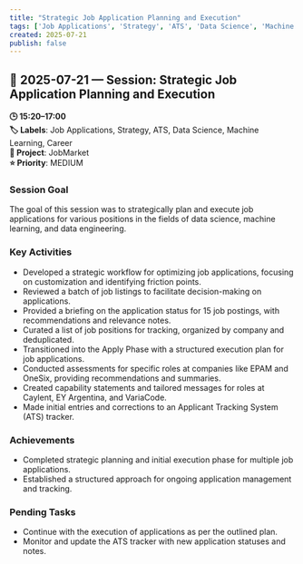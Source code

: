 ```yaml
---
title: "Strategic Job Application Planning and Execution"
tags: ['Job Applications', 'Strategy', 'ATS', 'Data Science', 'Machine Learning', 'Career']
created: 2025-07-21
publish: false
---
```


## 📅 2025-07-21 — Session: Strategic Job Application Planning and Execution

**🕒 15:20–17:00**  
**🏷️ Labels**: Job Applications, Strategy, ATS, Data Science, Machine Learning, Career  
**📂 Project**: JobMarket  
**⭐ Priority**: MEDIUM  


### Session Goal
The goal of this session was to strategically plan and execute job applications for various positions in the fields of data science, machine learning, and data engineering.

### Key Activities
- Developed a strategic workflow for optimizing job applications, focusing on customization and identifying friction points.
- Reviewed a batch of job listings to facilitate decision-making on applications.
- Provided a briefing on the application status for 15 job postings, with recommendations and relevance notes.
- Curated a list of job positions for tracking, organized by company and deduplicated.
- Transitioned into the Apply Phase with a structured execution plan for job applications.
- Conducted assessments for specific roles at companies like EPAM and OneSix, providing recommendations and summaries.
- Created capability statements and tailored messages for roles at Caylent, EY Argentina, and VariaCode.
- Made initial entries and corrections to an Applicant Tracking System (ATS) tracker.

### Achievements
- Completed strategic planning and initial execution phase for multiple job applications.
- Established a structured approach for ongoing application management and tracking.

### Pending Tasks
- Continue with the execution of applications as per the outlined plan.
- Monitor and update the ATS tracker with new application statuses and notes.
